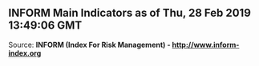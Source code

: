 ## INFORM Main Indicators as of Thu, 28 Feb 2019 13:49:06 GMT

Source: **INFORM (Index For Risk Management) - http://www.inform-index.org**